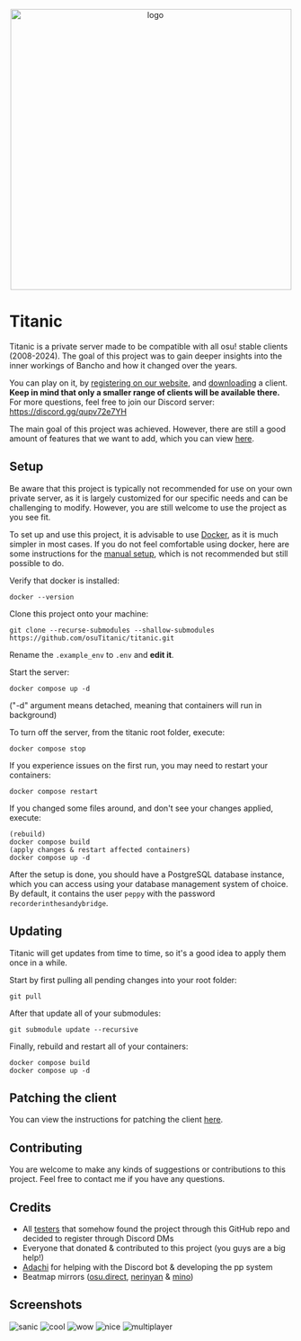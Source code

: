 
<p align="center">
  <img width="500" alt="logo" src="https://raw.githubusercontent.com/Lekuruu/titanic/main/.github/logo/logo_medium.png">
</p>

# Titanic

Titanic is a private server made to be compatible with all osu! stable clients (2008-2024).
The goal of this project was to gain deeper insights into the inner workings of Bancho and how it changed over the years.

You can play on it, by [registering on our website](https://osu.titanic.sh/account/register), and [downloading](https://osu.titanic.sh/download) a client. **Keep in mind that only a smaller range of clients will be available there.**
For more questions, feel free to join our Discord server: https://discord.gg/qupv72e7YH

The main goal of this project was achieved. However, there are still a good amount of features that we want to add, which you can view [here](https://github.com/users/osuTitanic/projects/2).

## Setup

Be aware that this project is typically not recommended for use on your own private server, as it is largely customized for our specific needs and can be challenging to modify. However, you are still welcome to use the project as you see fit.

To set up and use this project, it is advisable to use [Docker](https://www.docker.com/), as it is much simpler in most cases. If you do not feel comfortable using docker, here are some instructions for the [manual setup](https://github.com/osuTitanic/titanic/blob/main/SETUP.md), which is not recommended but still possible to do.

Verify that docker is installed:

```
docker --version
```

Clone this project onto your machine:

```
git clone --recurse-submodules --shallow-submodules https://github.com/osuTitanic/titanic.git
```

Rename the `.example_env` to `.env` and **edit it**.

Start the server:

```
docker compose up -d
```

("-d" argument means detached, meaning that containers will run in background)

To turn off the server, from the titanic root folder, execute:

```
docker compose stop
```

If you experience issues on the first run, you may need to restart your containers:

```
docker compose restart
```

If you changed some files around, and don't see your changes applied, execute:

```
(rebuild)
docker compose build
(apply changes & restart affected containers)
docker compose up -d
```

After the setup is done, you should have a PostgreSQL database instance, which you can access using your database management system of choice.
By default, it contains the user `peppy` with the password `recorderinthesandybridge`.

## Updating

Titanic will get updates from time to time, so it's a good idea to apply them once in a while.

Start by first pulling all pending changes into your root folder:

```
git pull
```

After that update all of your submodules:

```
git submodule update --recursive
```

Finally, rebuild and restart all of your containers:

```
docker compose build
docker compose up -d
```

## Patching the client

You can view the instructions for patching the client [here](https://github.com/osuTitanic/clients/blob/main/PATCHING.md).

## Contributing

You are welcome to make any kinds of suggestions or contributions to this project.
Feel free to contact me if you have any questions.

## Credits

- All [testers](https://osu.titanic.sh/g/8) that somehow found the project through this GitHub repo and decided to register through Discord DMs
- Everyone that donated & contributed to this project (you guys are a big help!)
- [Adachi](https://github.com/kanaarima/) for helping with the Discord bot & developing the pp system
- Beatmap mirrors ([osu.direct](https://osu.direct/), [nerinyan](https://nerinyan.moe/) & [mino](https://catboy.best))

## Screenshots

![sanic](https://raw.githubusercontent.com/osuTitanic/titanic/main/.github/images/screenshot007.jpg)
![cool](https://raw.githubusercontent.com/osuTitanic/titanic/main/.github/images/screenshot008.jpg)
![wow](https://raw.githubusercontent.com/osuTitanic/titanic/main/.github/images/screenshot023.jpg)
![nice](https://raw.githubusercontent.com/osuTitanic/titanic/main/.github/images/screenshot005.jpg)
![multiplayer](https://raw.githubusercontent.com/osuTitanic/titanic/main/.github/images/screenshot006.jpg)
